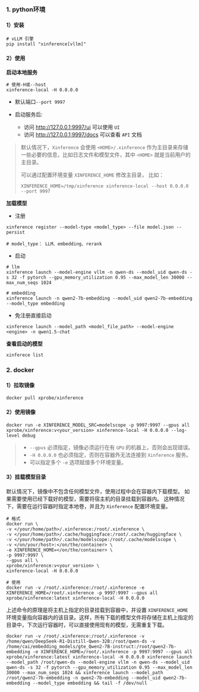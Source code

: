 ### 1. python环境

#### 1）安装

```shell
# vLLM 引擎
pip install "xinference[vllm]"
```

#### 2）使用

**启动本地服务**

```shell
# 使用-H或--host
xinference-local -H 0.0.0.0    
```

- 默认端口`--port 9997`

- 启动服务后:
  - 访问 http://127.0.0.1:9997/ui 可以使用 `UI`
  - 访问 http://127.0.0.1:9997/docs 可以查看 `API` 文档

> 默认情况下，`Xinference` 会使用 `<HOME>/.xinference` 作为主目录来存储一些必要的信息，比如日志文件和模型文件，其中 `<HOME>` 就是当前用户的主目录。
>
> 可以通过配置环境变量 `XINFERENCE_HOME` 修改主目录， 比如：
>
> ```shell
> XINFERENCE_HOME=/tmp/xinference xinference-local --host 0.0.0.0 --port 9997
> ```

**加载模型**

- 注册

```shell
xinference register --model-type <model_type> --file model.json --persist

# model_type： LLM、embedding、rerank
```

- 启动

```shell
# llm
xinference launch --model-engine vllm -n qwen-ds --model_uid qwen-ds -s 32 -f pytorch --gpu_memory_utilization 0.95 --max_model_len 30000 --max_num_seqs 1024

# embedding
xinference launch -n qwen2-7b-embedding --model_uid qwen2-7b-embedding --model_type embedding 
```

- 免注册直接启动

```shell
xinference launch --model_path <model_file_path> --model-engine <engine> -n qwen1.5-chat
```

**查看启动的模型**

```shell
xinferece list
```



### 2. docker

#### 1）拉取镜像

```shell
docker pull xprobe/xinference
```

#### 2）使用镜像

```shell
docker run -e XINFERENCE_MODEL_SRC=modelscope -p 9997:9997 --gpus all xprobe/xinference:v<your_version> xinference-local -H 0.0.0.0 --log-level debug
```

> - `--gpus` 必须指定，镜像必须运行在有 `GPU` 的机器上，否则会出现错误。
> - `-H 0.0.0.0` 也必须指定，否则在容器外无法连接到 `Xinference` 服务。
> - 可以指定多个 `-e` 选项赋值多个环境变量。

#### 3）挂载模型目录

默认情况下，镜像中不包含任何模型文件，使用过程中会在容器内下载模型。
如果需要使用已经下载好的模型，需要将宿主机的目录挂载到容器内。
这种情况下，需要在运行容器时指定本地卷，并且为 `Xinference` 配置环境变量。

```shell
# 格式
docker run \
-v </your/home/path>/.xinference:/root/.xinference \
-v </your/home/path>/.cache/huggingface:/root/.cache/huggingface \
-v </your/home/path>/.cache/modelscope:/root/.cache/modelscope \
-v </on/your/host>:</on/the/container> \ 
-e XINFERENCE_HOME=</on/the/container> \ 
-p 9997:9997 \
--gpus all \
xprobe/xinference:v<your_version> \
xinference-local -H 0.0.0.0

# 使用
docker run -v /root/.xinference:/root/.xinference -e XINFERENCE_HOME=/root/.xinference -p 9997:9997 --gpus all xprobe/xinference:latest xinference-local -H 0.0.0.0
```

上述命令的原理是将主机上指定的目录挂载到容器中，并设置 `XINFERENCE_HOME` 环境变量指向容器内的该目录。这样，所有下载的模型文件将存储在主机上指定的目录中，下次运行容器时，可以直接使用现有的模型，无需重复下载。




```
docker run -v /root/.xinference:/root/.xinference -v /home/qwen/DeepSeek-R1-Distill-Qwen-32B:/root/qwen-ds -v /home/cai/embedding_models/gte_Qwen2-7B-instruct:/root/qwen2-7b-embedding -e XINFERENCE_HOME=/root/.xinference -p 9997:9997 --gpus all xprobe/xinference:latest xinference-local -H 0.0.0.0 xinference launch --model_path /root/qwen-ds --model-engine vllm -n qwen-ds --model_uid qwen-ds -s 32 -f pytorch --gpu_memory_utilization 0.95 --max_model_len 30000 --max_num_seqs 1024 && xinference launch --model_path /root/qwen2-7b-embedding -n qwen2-7b-embedding --model_uid qwen2-7b-embedding --model_type embedding && tail -f /dev/null
```